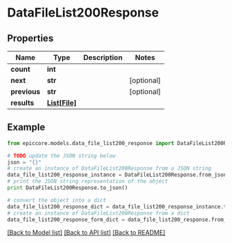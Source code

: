 # DataFileList200Response


## Properties

Name | Type | Description | Notes
------------ | ------------- | ------------- | -------------
**count** | **int** |  | 
**next** | **str** |  | [optional] 
**previous** | **str** |  | [optional] 
**results** | [**List[File]**](File.md) |  | 

## Example

```python
from epiccore.models.data_file_list200_response import DataFileList200Response

# TODO update the JSON string below
json = "{}"
# create an instance of DataFileList200Response from a JSON string
data_file_list200_response_instance = DataFileList200Response.from_json(json)
# print the JSON string representation of the object
print DataFileList200Response.to_json()

# convert the object into a dict
data_file_list200_response_dict = data_file_list200_response_instance.to_dict()
# create an instance of DataFileList200Response from a dict
data_file_list200_response_form_dict = data_file_list200_response.from_dict(data_file_list200_response_dict)
```
[[Back to Model list]](../README.md#documentation-for-models) [[Back to API list]](../README.md#documentation-for-api-endpoints) [[Back to README]](../README.md)


